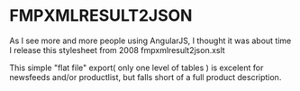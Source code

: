FMPXMLRESULT2JSON
=================

As I see more and more people using AngularJS, I thought it was about time I release this stylesheet from 2008 fmpxmlresult2json.xslt

This simple "flat file" export( only one level of tables ) is excelent for newsfeeds and/or productlist, but falls short of a full product description.
